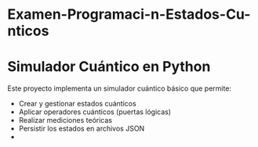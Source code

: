 # Examen-Programaci-n-Estados-Cu-nticos
# Simulador Cuántico en Python

Este proyecto implementa un simulador cuántico básico que permite:
- Crear y gestionar estados cuánticos
- Aplicar operadores cuánticos (puertas lógicas)
- Realizar mediciones teóricas
- Persistir los estados en archivos JSON
- 
